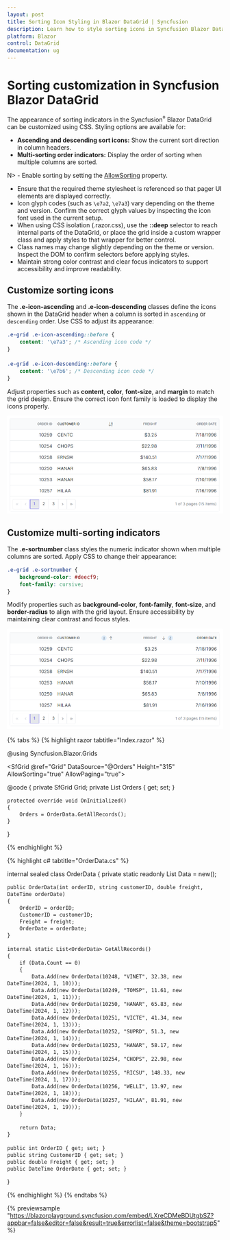 ```yaml
---
layout: post
title: Sorting Icon Styling in Blazor DataGrid | Syncfusion
description: Learn how to style sorting icons in Syncfusion Blazor DataGrid using CSS, with tips on theme icon codes and CSS isolation.
platform: Blazor
control: DataGrid
documentation: ug
---
```


# Sorting customization in Syncfusion Blazor DataGrid

The appearance of sorting indicators in the Syncfusion<sup style="font-size:70%">&reg;</sup> Blazor DataGrid can be customized using CSS. Styling options are available for:

- **Ascending and descending sort icons:** Show the current sort direction in column headers.
- **Multi-sorting order indicators:** Display the order of sorting when multiple columns are sorted.

N> - Enable sorting by setting the [AllowSorting](https://help.syncfusion.com/cr/blazor/Syncfusion.Blazor.Grids.SfGrid-1.html#Syncfusion_Blazor_Grids_SfGrid_1_AllowSorting) property.  
- Ensure that the required theme stylesheet is referenced so that pager UI elements are displayed correctly.
- Icon glyph codes (such as `\e7a2`, `\e7a3`) vary depending on the theme and version. Confirm the correct glyph values by inspecting the icon font used in the current setup.
- When using CSS isolation (.razor.css), use the **::deep** selector to reach internal parts of the DataGrid, or place the grid inside a custom wrapper class and apply styles to that wrapper for better control.
- Class names may change slightly depending on the theme or version. Inspect the DOM to confirm selectors before applying styles.
- Maintain strong color contrast and clear focus indicators to support accessibility and improve readability.

## Customize sorting icons

The **.e-icon-ascending** and **.e-icon-descending** classes define the icons shown in the DataGrid header when a column is sorted in `ascending` or `descending` order. Use CSS to adjust its appearance:

```css
.e-grid .e-icon-ascending::before {
    content: '\e7a3'; /* Ascending icon code */
}

.e-grid .e-icon-descending::before {
    content: '\e7b6'; /* Descending icon code */
}
```

Adjust properties such as **content**, **color**, **font-size**, and **margin** to match the grid design. Ensure the correct icon font family is loaded to display the icons properly.

![Grid sorting icon](../images/style-and-appearance/grid-sorting-icons.png)

## Customize multi-sorting indicators

The **.e-sortnumber** class styles the numeric indicator shown when multiple columns are sorted. Apply CSS to change their appearance:

```css
.e-grid .e-sortnumber {
    background-color: #deecf9;
    font-family: cursive;
}
```

Modify properties such as **background-color**, **font-family**, **font-size**, and **border-radius** to align with the grid layout. Ensure accessibility by maintaining clear contrast and focus styles.

![Grid multi sorting icon](../images/style-and-appearance/grid-multi-sorting-icon.png)

{% tabs %}
{% highlight razor tabtitle="Index.razor" %}

@using Syncfusion.Blazor.Grids

<SfGrid @ref="Grid" DataSource="@Orders" Height="315" AllowSorting="true" AllowPaging="true">
    <GridPageSettings PageSize="8"></GridPageSettings>
    <GridColumns>
        <GridColumn Field=@nameof(OrderData.OrderID) HeaderText="Order ID" TextAlign="TextAlign.Right" Width="140"></GridColumn>
        <GridColumn Field=@nameof(OrderData.CustomerID) HeaderText="Customer ID" Width="120"></GridColumn>
        <GridColumn Field=@nameof(OrderData.Freight) HeaderText="Freight" TextAlign="TextAlign.Right" Width="120"></GridColumn>
        <GridColumn Field=@nameof(OrderData.OrderDate) HeaderText="Order Date" Format="d" Width="100" TextAlign="TextAlign.Right"></GridColumn>
    </GridColumns>
</SfGrid>

<style>
    /* Multi-sorting order badge (e.g., 1, 2, 3) */
    .e-grid .e-sortnumber {
        background-color: #deecf9;
        color: #0b6aa2;
        font-family: cursive;
        border-radius: 10px;
        padding: 0 6px;
        min-width: 18px;
        text-align: center;
        line-height: 18px;
        height: 18px;
        display: inline-block;
        margin-left: 4px;
    }

    /* Override sorting icons (ensure correct icon font family) */
    .e-grid .e-icon-ascending::before,
    .e-grid .e-icon-descending::before {
        font-family: 'e-icons' !important; /* required for glyphs to render */
        font-weight: normal;
        speak: none;
    }
    .e-grid .e-icon-ascending::before {
        content: '\e7a3'; /* Ascending icon code (verify for your theme/version) */
    }
    .e-grid .e-icon-descending::before {
        content: '\e7b6'; /* Descending icon code (verify for your theme/version) */
    }

    /* Optional: emphasize sorted header and provide better focus visibility */
    .e-grid .e-headercell[aria-sort] {
        background-color: #f3f9ff;
    }
    .e-grid .e-headercell:focus-visible {
        outline: 2px solid #005a9e;
        outline-offset: -2px;
    }
</style>

@code {
    private SfGrid<OrderData> Grid;
    private List<OrderData> Orders { get; set; }

    protected override void OnInitialized()
    {
        Orders = OrderData.GetAllRecords();
    }
}

{% endhighlight %}

{% highlight c# tabtitle="OrderData.cs" %}

internal sealed class OrderData
{
    private static readonly List<OrderData> Data = new();

    public OrderData(int orderID, string customerID, double freight, DateTime orderDate)
    {
        OrderID = orderID;
        CustomerID = customerID;
        Freight = freight;
        OrderDate = orderDate;
    }

    internal static List<OrderData> GetAllRecords()
    {
        if (Data.Count == 0)
        {
            Data.Add(new OrderData(10248, "VINET", 32.38, new DateTime(2024, 1, 10)));
            Data.Add(new OrderData(10249, "TOMSP", 11.61, new DateTime(2024, 1, 11)));
            Data.Add(new OrderData(10250, "HANAR", 65.83, new DateTime(2024, 1, 12)));
            Data.Add(new OrderData(10251, "VICTE", 41.34, new DateTime(2024, 1, 13)));
            Data.Add(new OrderData(10252, "SUPRD", 51.3, new DateTime(2024, 1, 14)));
            Data.Add(new OrderData(10253, "HANAR", 58.17, new DateTime(2024, 1, 15)));
            Data.Add(new OrderData(10254, "CHOPS", 22.98, new DateTime(2024, 1, 16)));
            Data.Add(new OrderData(10255, "RICSU", 148.33, new DateTime(2024, 1, 17)));
            Data.Add(new OrderData(10256, "WELLI", 13.97, new DateTime(2024, 1, 18)));
            Data.Add(new OrderData(10257, "HILAA", 81.91, new DateTime(2024, 1, 19)));
        }

        return Data;
    }

    public int OrderID { get; set; }
    public string CustomerID { get; set; }
    public double Freight { get; set; }
    public DateTime OrderDate { get; set; }
}

{% endhighlight %}
{% endtabs %}

{% previewsample "https://blazorplayground.syncfusion.com/embed/LXreCDMeBDUtgbSZ?appbar=false&editor=false&result=true&errorlist=false&theme=bootstrap5" %}